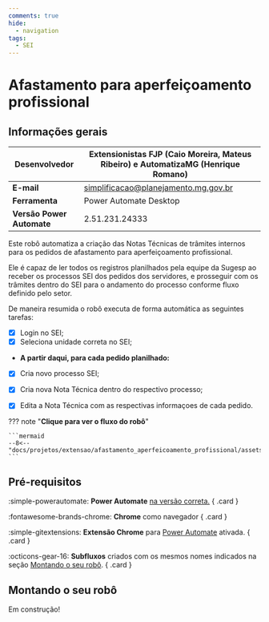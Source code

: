 ```yaml
---
comments: true
hide:
  - navigation
tags:
  - SEI
---
```


# Afastamento para aperfeiçoamento profissional

## Informações gerais

| **Desenvolvedor**| Extensionistas FJP (Caio Moreira, Mateus Ribeiro) e AutomatizaMG (Henrique Romano) |
| ----------- | ------------------------------------ |
| **E-mail**       | simplificacao@planejamento.mg.gov.br |
| **Ferramenta**    | Power Automate Desktop |
| **Versão Power Automate**    | 2.51.231.24333 |

Este robô automatiza a criação das Notas Técnicas de trâmites internos para os pedidos de afastamento para aperfeiçoamento profissional. 

Ele é capaz de ler todos os registros planilhados pela equipe da Sugesp ao receber os processos SEI dos pedidos dos servidores, e prosseguir com os trâmites dentro do SEI para o andamento do processo conforme fluxo definido pelo setor.

De maneira resumida o robô executa de forma automática as seguintes tarefas:


- [x] Login no SEI;
- [x] Seleciona unidade correta no SEI;

- **A partir daqui, para cada pedido planilhado:**

- [x] Cria novo processo SEI;
- [x] Cria nova Nota Técnica dentro do respectivo processo;
- [x] Edita a Nota Técnica com as respectivas informaçoes de cada pedido.


??? note "**Clique para ver o fluxo do robô**"

    ```mermaid
    --8<-- "docs/projetos/extensao/afastamento_aperfeicoamento_profissional/assets/fluxo_afastamento_aperfeicoamento.md"
    ```

## Pré-requisitos

<div class="grid" markdown>

:simple-powerautomate: __Power Automate__ [na versão correta.](#informacoes-gerais)
{ .card }

:fontawesome-brands-chrome: __Chrome__ como navegador
{ .card }

:simple-gitextensions:  __Extensão Chrome__ para [Power Automate](https://chromewebstore.google.com/detail/microsoft-power-automate/ljglajjnnkapghbckkcmodicjhacbfhk) ativada.
{ .card }

:octicons-gear-16: __Subfluxos__ criados com os mesmos nomes indicados na seção [Montando o seu robô](#montando-o-seu-robo).
{ .card }

</div>

## Montando o seu robô

Em construção!
<!--
Este é um **protótipo de robô**.
Entenda seu funcionamento e, caso precise, ajuste-o às suas necessidades.

Para dar vida a ele:

<div class="grid" markdown>

[:fontawesome-solid-1: :octicons-copy-16: __Copie o código do robô Main__](https://raw.githubusercontent.com/automatiza-mg/biblioteca-de-robos/refs/heads/main/robos/site/prestacao_uber/prestacao_uber_main.txt)[^1] e cole no fluxo __Main__ do Power Automate Desktop.
{ .card }

[:fontawesome-solid-2: :octicons-copy-16: __Copie o código do robô subfluxo entrada_variaveis__](https://raw.githubusercontent.com/automatiza-mg/biblioteca-de-robos/refs/heads/main/robos/site/prestacao_uber/prestacao_uber_entrada_variaveis.txt)[^1] e cole no subfluxo  __entrada_variaveis__ do Power Automate Desktop.
{ .card }

[:fontawesome-solid-3: :octicons-copy-16: __Copie o código do robô subfluxo chat_gpt__](https://raw.githubusercontent.com/automatiza-mg/biblioteca-de-robos/refs/heads/main/robos/site/prestacao_uber/prestacao_uber_chat_gpt.txt)[^1] e cole no subfluxo  __chat_gpt__ do Power Automate Desktop.
{ .card }

[:fontawesome-solid-4: :octicons-copy-16: __Copie o código do robô subfluxo login_sei__](https://raw.githubusercontent.com/automatiza-mg/biblioteca-de-robos/refs/heads/main/robos/site/login_sei.txt)[^1] e cole no subfluxo  __login_sei__ do Power Automate Desktop.
{ .card }

[:fontawesome-solid-5: :octicons-copy-16: __Copie o código do robô subfluxo cria_processo__](https://raw.githubusercontent.com/automatiza-mg/biblioteca-de-robos/refs/heads/main/robos/site/prestacao_uber/prestacao_uber_cria_processo.txt)[^1] e cole no subfluxo  __cria_processo__ do Power Automate Desktop.
{ .card }

[:fontawesome-solid-6: :octicons-copy-16: __Copie o código do robô subfluxo insere_prestacao__](https://raw.githubusercontent.com/automatiza-mg/biblioteca-de-robos/refs/heads/main/robos/site/prestacao_uber/prestacao_uber_insere_prestacao.txt)[^1] e cole no subfluxo  __insere_prestacao__ do Power Automate Desktop.
{ .card }

[:fontawesome-solid-7: :octicons-copy-16: __Copie o código do robô subfluxo insere_PDFs__](https://raw.githubusercontent.com/automatiza-mg/biblioteca-de-robos/refs/heads/main/robos/site/prestacao_uber/prestacao_uber_insere_PDFs.txt)[^1] e cole no subfluxo  __insere_PDFs__ do Power Automate Desktop.
{ .card }

[:fontawesome-solid-8: :octicons-copy-16: __Copie o código do robô subfluxo insere_ateste__](https://raw.githubusercontent.com/automatiza-mg/biblioteca-de-robos/refs/heads/main/robos/site/prestacao_uber/prestacao_uber_insere_ateste.txt)[^1] e cole no subfluxo  __insere_ateste__ do Power Automate Desktop.
{ .card }

:fontawesome-solid-9: :material-application-variable: __Crie as variáveis de entrada__ `acesso_processo`[^2], `especificacao`[^3], `hipotese_restricao_ateste`[^4], `hipotese_restricao_prestacao`[^4], `hipotese_restricao_processo`[^4], `login_sei`[^5], `orgao_sei`[^6], `senha_sei`[^7] e `tipo_do_processo_criar`[^8].
{ .card }

</div>

--8<-- "docs/overrides/partials/modelo_robo/ajuda.md"

[^1]: Na nova aba que será aberta, basta apertar ++ctrl+a++ para selecionar todo código e ++ctrl+c++ para copiar.
[^2]: Nível do acesso ("Público" ou "Restrito"). Recomendamos a modalidade restrita.
[^3]: Um texto a ser inserido no campo aberto do SEI que descreve sumariamente o processo a ser criado, como um título.
[^4]: Incluir a hipótese legal, de acordo com a lista de opções no SEI. Caso seja público, deverá ser criada mesmo assim, e o seu Valor ficar em branco.
[^5]: Login para entrar no SEI. Valor cadastrado para a variável deverá conter CPF com exatamente 11 caracteres numéricos. Favor não incluir pontos (.) ou hífen (-).
[^6]: Órgão de login no SEI. Valor cadastrado para variável deverá ser exatamente igual à existente na lista de órgãos disponíveis na página inicial de login, inclusive com todas as letras maiúsculas.
[^7]: Senha para login no SEI. Recomendamos incluir esta variável como confidencial.
[^8]: É uma palavra-chave que localiza o tipo do processo na lista predefinida de criação de processos do SEI: `Memorando` ou `Comunicação: Interna`, por exemplo.
-->